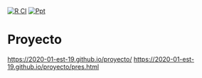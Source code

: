 [![R CI](https://github.com/2020-01-est-19/proyecto/workflows/R%20CI/badge.svg)](https://github.com/2020-01-est-19/proyecto/actions?query=workflow%3A%22R+CI%22)
[![Ppt](https://img.shields.io/badge/Ioslides-Ppt-informational?logo=R)](./pres.html)

# Proyecto

https://2020-01-est-19.github.io/proyecto/
https://2020-01-est-19.github.io/proyecto/pres.html
